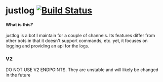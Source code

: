 # justlog [![Build Status](https://travis-ci.org/gempir/justlog.svg?branch=master)](https://travis-ci.org/gempir/justlog)

#### What is this?
justlog is a bot I maintain for a couple of channels. Its features differ from other bots in that it doesn't support
commands, etc. yet, it focuses on logging and providing an api for the logs.

### V2 

DO NOT USE V2 ENDPOINTS. They are unstable and will likely be changed in the future